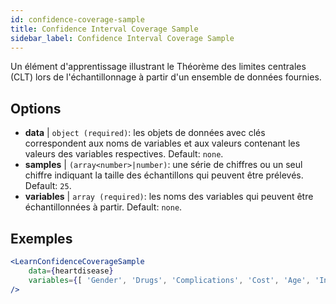 ```yaml
---
id: confidence-coverage-sample
title: Confidence Interval Coverage Sample
sidebar_label: Confidence Interval Coverage Sample
---
```


Un élément d'apprentissage illustrant le Théorème des limites centrales (CLT) lors de l'échantillonnage à partir d'un ensemble de données fournies.

## Options

* __data__ | `object (required)`: les objets de données avec clés correspondent aux noms de variables et aux valeurs contenant les valeurs des variables respectives. Default: `none`.
* __samples__ | `(array<number>|number)`: une série de chiffres ou un seul chiffre indiquant la taille des échantillons qui peuvent être prélevés. Default: `25`.
* __variables__ | `array (required)`: les noms des variables qui peuvent être échantillonnées à partir. Default: `none`.


## Exemples

```jsx live
<LearnConfidenceCoverageSample 
    data={heartdisease} 
    variables={[ 'Gender', 'Drugs', 'Complications', 'Cost', 'Age', 'Interventions', 'ERVisit', 'Comorbidities', 'Duration' ]}
/>
```

